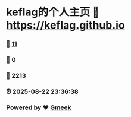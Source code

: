 # keflag的个人主页 :link: https://keflag.github.io 
### :page_facing_up: [11](https://keflag.github.io/tag.html) 
### :speech_balloon: 0 
### :hibiscus: 2213 
### :alarm_clock: 2025-08-22 23:36:38 
### Powered by :heart: [Gmeek](https://github.com/Meekdai/Gmeek)
